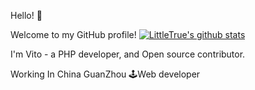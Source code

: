 Hello! 👋

Welcome to my GitHub profile! 
                                                [![LittleTrue's github stats](https://github-readme-stats.vercel.app/api?username=LittleTrue)](https://github.com/anuraghazra/github-readme-stats)

I'm Vito - a PHP developer, and Open source contributor. 

Working In China GuanZhou 🕹Web developer 
